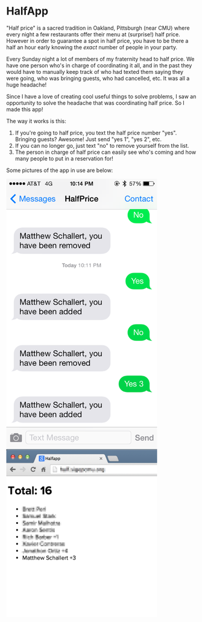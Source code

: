 # HalfApp

"Half price" is a sacred tradition in Oakland, Pittsburgh (near CMU) where every night a few restaurants offer their menu at (surprise!) half price. However in order to guarantee a spot in half price, you have to be there a half an hour early knowing the *exact* number of people in your party.

Every Sunday night a lot of members of my fraternity head to half price. We have one person who's in charge of coordinating it all, and in the past they would have to manually keep track of who had texted them saying they were going, who was bringing guests, who had cancelled, etc. It was all a huge headache!

Since I have a love of creating cool useful things to solve problems, I saw an opportunity to solve the headache that was coordinating half price. So I made this app!

The way it works is this:

1. If you're going to half price, you text the half price number "yes". Bringing guests? Awesome! Just send "yes 1", "yes 2", etc.
2. If you can no longer go, just text "no" to remove yourself from the list.
3. The person in charge of half price can easily see who's coming and how many people to put in a reservation for!

Some pictures of the app in use are below:

<img src="./README_assets/halfprice_sms.png" width="400px">

<img src="./README_assets/halfprice_web.png" width="400px">
